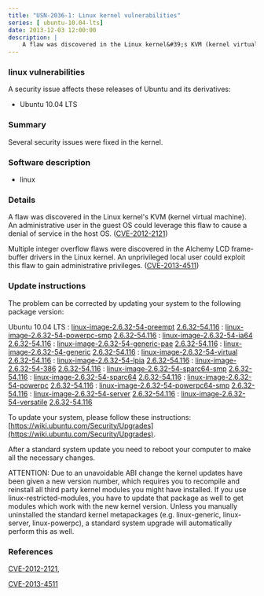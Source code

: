 ```yaml
---
title: "USN-2036-1: Linux kernel vulnerabilities"
series: [ ubuntu-10.04-lts]
date: 2013-12-03 12:00:00
description: |
    A flaw was discovered in the Linux kernel&#39;s KVM (kernel virtual machine). An administrative user in the guest OS could leverage this flaw to cause a denial of service in the host OS. ([CVE-2012-2121](http://people.ubuntu.com/~ubuntu-security/cve/CVE-2012-2121))
--- 
```

 
 


### linux vulnerabilities

A security issue affects these releases of Ubuntu and its derivatives:

* Ubuntu 10.04 LTS

### Summary

Several security issues were fixed in the kernel. 

### Software description

* linux 

### Details

A flaw was discovered in the Linux kernel&#39;s KVM (kernel virtual machine). An administrative user in the guest OS could leverage this flaw to cause a denial of service in the host OS. ([CVE-2012-2121](http://people.ubuntu.com/~ubuntu-security/cve/CVE-2012-2121))

Multiple integer overflow flaws were discovered in the Alchemy LCD frame- buffer drivers in the Linux kernel. An unprivileged local user could exploit this flaw to gain administrative privileges. ([CVE-2013-4511](http://people.ubuntu.com/~ubuntu-security/cve/CVE-2013-4511)) 

### Update instructions

The problem can be corrected by updating your system to the following package version:

Ubuntu 10.04 LTS
 : [linux-image-2.6.32-54-preempt](https://launchpad.net/ubuntu/+source/linux) <span> [2.6.32-54.116](https://launchpad.net/ubuntu/+source/linux/2.6.32-54.116) </span> 
 : [linux-image-2.6.32-54-powerpc-smp](https://launchpad.net/ubuntu/+source/linux) <span> [2.6.32-54.116](https://launchpad.net/ubuntu/+source/linux/2.6.32-54.116) </span> 
 : [linux-image-2.6.32-54-ia64](https://launchpad.net/ubuntu/+source/linux) <span> [2.6.32-54.116](https://launchpad.net/ubuntu/+source/linux/2.6.32-54.116) </span> 
 : [linux-image-2.6.32-54-generic-pae](https://launchpad.net/ubuntu/+source/linux) <span> [2.6.32-54.116](https://launchpad.net/ubuntu/+source/linux/2.6.32-54.116) </span> 
 : [linux-image-2.6.32-54-generic](https://launchpad.net/ubuntu/+source/linux) <span> [2.6.32-54.116](https://launchpad.net/ubuntu/+source/linux/2.6.32-54.116) </span> 
 : [linux-image-2.6.32-54-virtual](https://launchpad.net/ubuntu/+source/linux) <span> [2.6.32-54.116](https://launchpad.net/ubuntu/+source/linux/2.6.32-54.116) </span> 
 : [linux-image-2.6.32-54-lpia](https://launchpad.net/ubuntu/+source/linux) <span> [2.6.32-54.116](https://launchpad.net/ubuntu/+source/linux/2.6.32-54.116) </span> 
 : [linux-image-2.6.32-54-386](https://launchpad.net/ubuntu/+source/linux) <span> [2.6.32-54.116](https://launchpad.net/ubuntu/+source/linux/2.6.32-54.116) </span> 
 : [linux-image-2.6.32-54-sparc64-smp](https://launchpad.net/ubuntu/+source/linux) <span> [2.6.32-54.116](https://launchpad.net/ubuntu/+source/linux/2.6.32-54.116) </span> 
 : [linux-image-2.6.32-54-sparc64](https://launchpad.net/ubuntu/+source/linux) <span> [2.6.32-54.116](https://launchpad.net/ubuntu/+source/linux/2.6.32-54.116) </span> 
 : [linux-image-2.6.32-54-powerpc](https://launchpad.net/ubuntu/+source/linux) <span> [2.6.32-54.116](https://launchpad.net/ubuntu/+source/linux/2.6.32-54.116) </span> 
 : [linux-image-2.6.32-54-powerpc64-smp](https://launchpad.net/ubuntu/+source/linux) <span> [2.6.32-54.116](https://launchpad.net/ubuntu/+source/linux/2.6.32-54.116) </span> 
 : [linux-image-2.6.32-54-server](https://launchpad.net/ubuntu/+source/linux) <span> [2.6.32-54.116](https://launchpad.net/ubuntu/+source/linux/2.6.32-54.116) </span> 
 : [linux-image-2.6.32-54-versatile](https://launchpad.net/ubuntu/+source/linux) <span> [2.6.32-54.116](https://launchpad.net/ubuntu/+source/linux/2.6.32-54.116) </span> 

To update your system, please follow these instructions: [https://wiki.ubuntu.com/Security/Upgrades](https://wiki.ubuntu.com/Security/Upgrades).

After a standard system update you need to reboot your computer to make all the necessary changes.

ATTENTION: Due to an unavoidable ABI change the kernel updates have been given a new version number, which requires you to recompile and reinstall all third party kernel modules you might have installed. If you use linux-restricted-modules, you have to update that package as well to get modules which work with the new kernel version. Unless you manually uninstalled the standard kernel metapackages (e.g. linux-generic, linux-server, linux-powerpc), a standard system upgrade will automatically perform this as well. 

### References

 
 [CVE-2012-2121](http://people.ubuntu.com/~ubuntu-security/cve/CVE-2012-2121), 

 [CVE-2013-4511](http://people.ubuntu.com/~ubuntu-security/cve/CVE-2013-4511)
 

